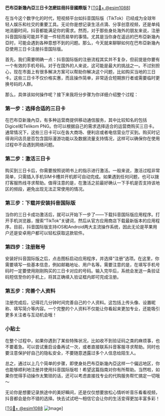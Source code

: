 **巴布亞新幾內亞三日卡怎麽註冊抖音國際版？**[[TG💪+ @esim1088](https://t.me/s/esim1088)]

在当今这个数字化的时代，短视频平台如抖音国际版（TikTok）已经成为全球年轻人娱乐和社交的重要工具。无论你是想记录生活点滴、分享创意视频，还是单纯地消磨时间，抖音都能满足你的需求。然而，对于那些身处海外的朋友来说，注册抖音国际版可能并不是一件轻而易举的事情。尤其是当你身在遥远的巴布亞新幾內亞时，可能会遇到各种意想不到的问题。那么，今天就来聊聊如何在巴布亞新幾內亞使用三日卡注册抖音国际版。

首先，我们需要明确一点：抖音国际版的注册流程其实并不复杂，但前提是你要有一个有效的手机号码。对于在国外的人来说，这可能是最大的挑战之一。不过别担心，现在市面上有很多解决方案可以帮助你解决这个问题，比如购买当地的三日卡。这些三日卡不仅价格实惠，而且操作简单，非常适合短期旅行者或需要临时更换号码的人群。

那么，具体该如何操作呢？接下来我将分步骤为你详细介绍整个过程：

### 第一步：选择合适的三日卡

在巴布亞新幾內亞，有多种运营商提供移动通信服务，其中比较知名的包括Digicel和Telikom PNG。你可以根据自己的需求选择适合的运营商购买三日卡。通常情况下，这些三日卡可以在各大商场、便利店或者电信营业厅买到。购买时记得询问店员是否包含国际漫游功能以及数据流量支持情况，这样可以确保你在使用过程中不会遇到网络问题。

### 第二步：激活三日卡

购买到三日卡后，你需要按照说明书上的指示进行激活。一般来说，激活过程非常简单，只需插入手机SIM卡槽并开机即可自动完成。如果遇到任何问题，也可以拨打客服热线寻求帮助。值得注意的是，在激活之前最好确认一下手机是否支持该地区的频段，避免出现无法正常使用的情况。

### 第三步：下载并安装抖音国际版

当你的三日卡成功激活后，就可以开始下一步了——下载抖音国际版应用程序。打开手机浏览器，搜索“TikTok”关键词，然后从官方应用商店下载最新版本的应用程序。目前，抖音国际版支持iOS和Android两大主流操作系统，因此无论是苹果用户还是安卓用户都可以轻松获取这款软件。

### 第四步：注册账号

安装好抖音国际版之后，点击图标启动应用程序，并选择“注册”选项。在这里，你需要填写一些基本信息，例如邮箱地址、用户名等。需要注意的是，在填写手机号码时一定要使用刚刚购买的三日卡对应的号码。输入完毕后，系统会发送一条验证码短信至你的手机上，将其正确填入验证框内即可完成注册。

### 第五步：完善个人资料

注册完成后，记得花几分钟时间完善自己的个人资料。这包括上传头像、设置昵称、填写简介等内容。一个完整的个人资料不仅能让你看起来更加专业，还能吸引更多关注者与互动机会哦！

### 小贴士

在整个过程中，如果你遇到了某些特殊状况，比如收不到验证码之类的麻烦事，也不要着急。可以尝试重启设备再试一次，或者直接联系抖音客服寻求帮助。同时也要注意保护好自己的隐私安全，不要随意透露过多个人信息给陌生人。

总之，通过以上几个简单的步骤，即使身处巴布亞新幾內亞这样一个偏远地区，你也能够顺利地注册并使用抖音国际版啦！希望这篇指南对你有所帮助。当然啦，如果你觉得手动操作太繁琐的话，还可以考虑直接找专业的代购服务帮忙搞定一切哦～

无论你是想要记录旅途中的美好瞬间，还是仅仅想要放松心情听听音乐看看视频，抖音都会是你不错的选择。快去试试吧～相信它会让你的生活变得更加丰富多彩！

[[TG💪+ @esim1088](https://t.me/s/esim1088) ![Image](https://i.postimg.cc/4NQfJmqS/Snipaste-2025-05-13-00-14-12.png)]